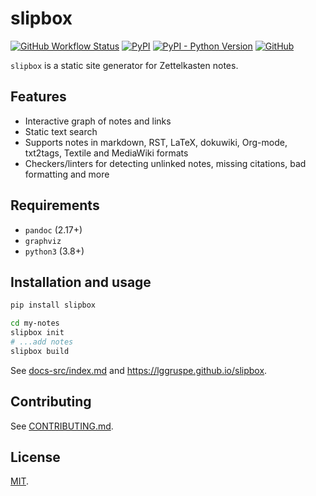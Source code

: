 slipbox
=======

[![GitHub Workflow Status](https://img.shields.io/github/actions/workflow/status/lggruspe/slipbox/python-app.yml?branch=master)](https://github.com/lggruspe/slipbox)
[![PyPI](https://img.shields.io/pypi/v/slipbox)](https://pypi.org/project/slipbox/)
[![PyPI - Python Version](https://img.shields.io/pypi/pyversions/slipbox)](https://pypi.org/project/slipbox/)
[![GitHub](https://img.shields.io/github/license/lggruspe/slipbox)](https://github.com/lggruspe/slipbox)

`slipbox` is a static site generator for Zettelkasten notes.

Features
--------

- Interactive graph of notes and links
- Static text search
- Supports notes in markdown, RST, LaTeX, dokuwiki, Org-mode, txt2tags, Textile and MediaWiki formats
- Checkers/linters for detecting unlinked notes, missing citations, bad formatting and more

Requirements
------------

- `pandoc` (2.17+)
- `graphviz`
- `python3` (3.8+)

Installation and usage
----------------------

```bash
pip install slipbox

cd my-notes
slipbox init
# ...add notes
slipbox build
```

See [docs-src/index.md](https://github.com/lggruspe/slipbox/blob/master/docs-src/index.md)
and <https://lggruspe.github.io/slipbox>.

Contributing
------------

See [CONTRIBUTING.md](./CONTRIBUTING.md).

License
-------

[MIT](./LICENSE).
